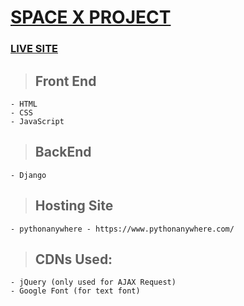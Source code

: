 # [SPACE X PROJECT](https://github.com/svshyam91/spaceX_project])

### [LIVE SITE](http://svshyam97.pythonanywhere.com/)

> ## Front End
    - HTML
    - CSS
    - JavaScript
> ## BackEnd
    - Django
    
> ## Hosting Site
    - pythonanywhere - https://www.pythonanywhere.com/
    
> ## CDNs Used:
    - jQuery (only used for AJAX Request)
    - Google Font (for text font)
